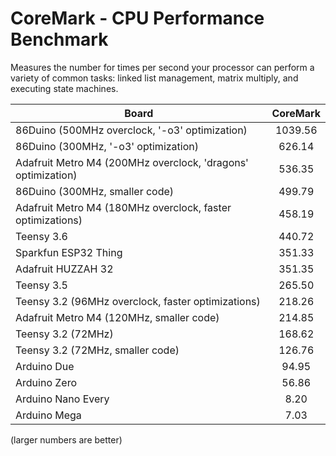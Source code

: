 # CoreMark - CPU Performance Benchmark

Measures the number for times per second your processor can perform a
variety of common tasks: linked list management, matrix multiply, and
executing state machines.

| Board                  | CoreMark |
| ---------------------- | :------: |
| 86Duino (500MHz overclock, '-o3' optimization)   | 1039.56   |
| 86Duino (300MHz, '-o3' optimization)             | 626.14   |
| Adafruit Metro M4 (200MHz overclock, 'dragons' optimization) | 536.35   |
| 86Duino (300MHz, smaller code)             | 499.79   |
| Adafruit Metro M4 (180MHz overclock, faster optimizations) | 458.19   |
| Teensy 3.6             | 440.72   |
| Sparkfun ESP32 Thing   | 351.33   |
| Adafruit HUZZAH 32     | 351.35   |
| Teensy 3.5             | 265.50   |
| Teensy 3.2 (96MHz overclock, faster optimizations)            | 218.26   |
| Adafruit Metro M4 (120MHz, smaller code) | 214.85   |
| Teensy 3.2 (72MHz)            | 168.62   |
| Teensy 3.2 (72MHz, smaller code)            | 126.76   |
| Arduino Due            | 94.95    |
| Arduino Zero           | 56.86    |
| Arduino Nano Every     | 8.20     |
| Arduino Mega           | 7.03     |

(larger numbers are better)

